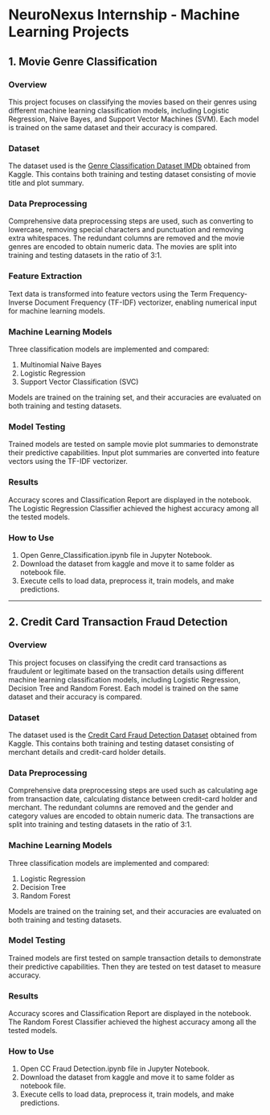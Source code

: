 # NeuroNexus Internship - Machine Learning Projects
## 1. Movie Genre Classification

### Overview
This project focuses on classifying the movies based on their genres using different machine learning classification models, including Logistic Regression, Naive Bayes, and Support Vector Machines (SVM). Each model is trained on the same dataset and their accuracy is compared.

### Dataset
The dataset used is the [Genre Classification Dataset IMDb](https://www.kaggle.com/datasets/hijest/genre-classification-dataset-imdb) obtained from Kaggle. This contains both training and testing dataset consisting of movie title and plot summary.

### Data Preprocessing
Comprehensive data preprocessing steps are used, such as converting to lowercase, removing special characters and punctuation and removing extra whitespaces. The redundant columns are removed and the movie genres are encoded to obtain numeric data. The movies are split into training and testing datasets in the ratio of 3:1.

### Feature Extraction
Text data is transformed into feature vectors using the Term Frequency-Inverse Document Frequency (TF-IDF) vectorizer, enabling numerical input for machine learning models.

### Machine Learning Models
Three classification models are implemented and compared:

1. Multinomial Naive Bayes
1. Logistic Regression
1. Support Vector Classification (SVC)

Models are trained on the training set, and their accuracies are evaluated on both training and testing datasets.

### Model Testing
Trained models are tested on sample movie plot summaries to demonstrate their predictive capabilities. Input plot summaries are converted into feature vectors using the TF-IDF vectorizer.

### Results
Accuracy scores and Classification Report are displayed in the notebook. The Logistic Regression Classifier achieved the highest accuracy among all the tested models.

### How to Use
1. Open Genre_Classification.ipynb file in Jupyter Notebook.
1. Download the dataset from kaggle and move it to same folder as notebook file.
1. Execute cells to load data, preprocess it, train models, and make predictions.

----

## 2. Credit Card Transaction Fraud Detection

### Overview
This project focuses on classifying the credit card transactions as fraudulent or legitimate based on the transaction details using different machine learning classification models, including Logistic Regression, Decision Tree and Random Forest. Each model is trained on the same dataset and their accuracy is compared.

### Dataset
The dataset used is the [Credit Card Fraud Detection Dataset](https://www.kaggle.com/datasets/kartik2112/fraud-detection) obtained from Kaggle. This contains both training and testing dataset consisting of merchant details and credit-card holder details.

### Data Preprocessing
Comprehensive data preprocessing steps are used such as calculating age from transaction date, calculating distance between credit-card holder and merchant. The redundant columns are removed and the gender and category values are encoded to obtain numeric data. The transactions are split into training and testing datasets in the ratio of 3:1.

### Machine Learning Models
Three classification models are implemented and compared:

1. Logistic Regression
1. Decision Tree
1. Random Forest

Models are trained on the training set, and their accuracies are evaluated on both training and testing datasets.

### Model Testing
Trained models are first tested on sample transaction details to demonstrate their predictive capabilities. Then they are tested on test dataset to measure accuracy. 

### Results
Accuracy scores and Classification Report are displayed in the notebook. The Random Forest Classifier achieved the highest accuracy among all the tested models.

### How to Use
1. Open CC Fraud Detection.ipynb file in Jupyter Notebook.
1. Download the dataset from kaggle and move it to same folder as notebook file.
1. Execute cells to load data, preprocess it, train models, and make predictions.
